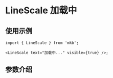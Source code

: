 # LineScale 加载中

## 使用示例

```tsx | pure
import { LineScale } from 'mkb';

<LineScale text="加载中..." visible={true} />;
```

## 参数介绍

<API id="LineScale"></API>
